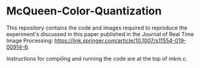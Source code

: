 # McQueen-Color-Quantization
This repository contains the code and images required to reproduce the experiment's discussed in this paper published in the Journal of Real Time Image Processing: https://link.springer.com/article/10.1007/s11554-019-00914-6.

Instructions for compiling and running the code are at the top of mkm.c.
